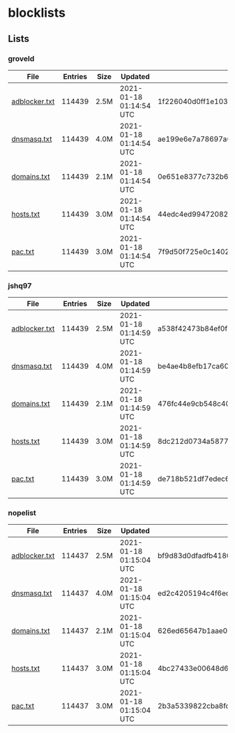 # blocklists

## Lists

### groveld

|File|Entries|Size|Updated|Hash|
|-|-|-|-|-|
|[adblocker.txt](https://raw.githubusercontent.com/groveld/blocklists/lists/groveld/adblocker.txt)|114439|2.5M|2021-01-18 01:14:54 UTC|1f226040d0ff1e1039698e3582ad23a9f6ec3529|
|[dnsmasq.txt](https://raw.githubusercontent.com/groveld/blocklists/lists/groveld/dnsmasq.txt)|114439|4.0M|2021-01-18 01:14:54 UTC|ae199e6e7a78697a0f4da7558ea4c40b4c600736|
|[domains.txt](https://raw.githubusercontent.com/groveld/blocklists/lists/groveld/domains.txt)|114439|2.1M|2021-01-18 01:14:54 UTC|0e651e8377c732b6dfd308743cce35ef57709bb5|
|[hosts.txt](https://raw.githubusercontent.com/groveld/blocklists/lists/groveld/hosts.txt)|114439|3.0M|2021-01-18 01:14:54 UTC|44edc4ed994720824c303281ad04a52f4c0c2cbb|
|[pac.txt](https://raw.githubusercontent.com/groveld/blocklists/lists/groveld/pac.txt)|114439|3.0M|2021-01-18 01:14:54 UTC|7f9d50f725e0c14022a9ccc218fc592e400754d2|

### jshq97

|File|Entries|Size|Updated|Hash|
|-|-|-|-|-|
|[adblocker.txt](https://raw.githubusercontent.com/groveld/blocklists/lists/jshq97/adblocker.txt)|114439|2.5M|2021-01-18 01:14:59 UTC|a538f42473b84ef0f5b8c77af402e39ff54f4c3b|
|[dnsmasq.txt](https://raw.githubusercontent.com/groveld/blocklists/lists/jshq97/dnsmasq.txt)|114439|4.0M|2021-01-18 01:14:59 UTC|be4ae4b8efb17ca600814bdcf1b1127b51a28d89|
|[domains.txt](https://raw.githubusercontent.com/groveld/blocklists/lists/jshq97/domains.txt)|114439|2.1M|2021-01-18 01:14:59 UTC|476fc44e9cb548c40b8b51730970713d90f95de6|
|[hosts.txt](https://raw.githubusercontent.com/groveld/blocklists/lists/jshq97/hosts.txt)|114439|3.0M|2021-01-18 01:14:59 UTC|8dc212d0734a5877246479e6fdaa0a67a975c6f1|
|[pac.txt](https://raw.githubusercontent.com/groveld/blocklists/lists/jshq97/pac.txt)|114439|3.0M|2021-01-18 01:14:59 UTC|de718b521df7edec67ffdeaa2083d7398043f569|

### nopelist

|File|Entries|Size|Updated|Hash|
|-|-|-|-|-|
|[adblocker.txt](https://raw.githubusercontent.com/groveld/blocklists/lists/nopelist/adblocker.txt)|114437|2.5M|2021-01-18 01:15:04 UTC|bf9d83d0dfadfb418070877d465ae445da4fc7e3|
|[dnsmasq.txt](https://raw.githubusercontent.com/groveld/blocklists/lists/nopelist/dnsmasq.txt)|114437|4.0M|2021-01-18 01:15:04 UTC|ed2c4205194c4f6ec436693142033403abdd0136|
|[domains.txt](https://raw.githubusercontent.com/groveld/blocklists/lists/nopelist/domains.txt)|114437|2.1M|2021-01-18 01:15:04 UTC|626ed65647b1aae07d913e9f78f69ebf5718ba10|
|[hosts.txt](https://raw.githubusercontent.com/groveld/blocklists/lists/nopelist/hosts.txt)|114437|3.0M|2021-01-18 01:15:04 UTC|4bc27433e00648d6916d0f983d8be142f520fcf5|
|[pac.txt](https://raw.githubusercontent.com/groveld/blocklists/lists/nopelist/pac.txt)|114437|3.0M|2021-01-18 01:15:04 UTC|2b3a5339822cba8fd54b326f0bec5cae462bf25b|
